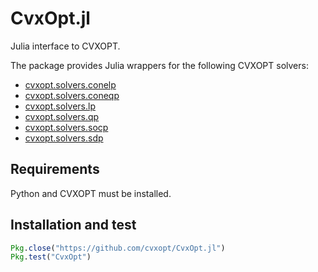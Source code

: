 # CvxOpt.jl

Julia interface to CVXOPT.

The package provides Julia wrappers for the following CVXOPT solvers:

- [cvxopt.solvers.conelp](http://cvxopt.org/userguide/coneprog.html?#linear-cone-programs)
- [cvxopt.solvers.coneqp](http://cvxopt.org/userguide/coneprog.html?#quadratic-cone-programs)
- [cvxopt.solvers.lp](http://cvxopt.org/userguide/coneprog.html?#linear-programming)
- [cvxopt.solvers.qp](http://cvxopt.org/userguide/coneprog.html?#quadratic-programming)
- [cvxopt.solvers.socp](http://cvxopt.org/userguide/coneprog.html?#second-order-cone-programming)
- [cvxopt.solvers.sdp](http://cvxopt.org/userguide/coneprog.html?#semidefinite-programming)


## Requirements

Python and CVXOPT must be installed. 

## Installation and test

```julia
Pkg.close("https://github.com/cvxopt/CvxOpt.jl")
Pkg.test("CvxOpt")
```



<!---

[![Build Status](https://travis-ci.org/cvxopt/CvxOpt.jl.svg?branch=master)](https://travis-ci.org/cvxopt/CvxOpt.jl)

[![Coverage Status](https://coveralls.io/repos/cvxopt/CvxOpt.jl/badge.svg?branch=master&service=github)](https://coveralls.io/github/cvxopt/CvxOpt.jl?branch=master)

[![codecov.io](http://codecov.io/github/cvxopt/CvxOpt.jl/coverage.svg?branch=master)](http://codecov.io/github/cvxopt/CvxOpt.jl?branch=master)

-->
